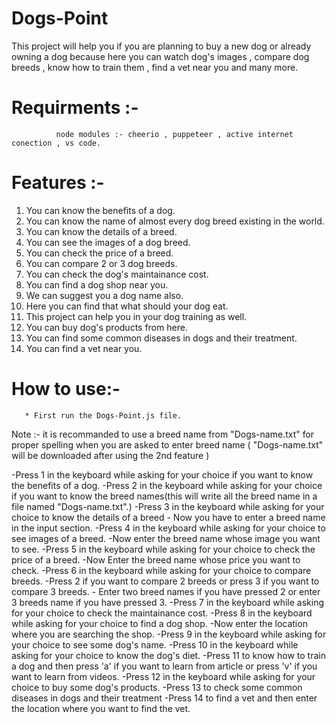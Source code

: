# Dogs-Point
This project will help you if you are planning to buy a new dog or already owning a dog because here you can watch dog's images , compare dog breeds , know how to train them , find a vet near you and many more.
# Requirments :- 
              node modules :- cheerio , puppeteer , active internet conection , vs code.

# Features :-
   1. You can know the benefits of a dog.
   2. You can know the name of almost every dog breed existing in the world.          
   3. You can know the details of a breed.            
   4. You can see the images of a dog breed.
   5. You can check the price of a breed.
   6. You can compare 2 or 3 dog breeds.
   7. You can check the dog's maintainance cost.
   8. You can find a dog shop near you.
   9. We can suggest you a dog name also.
   10. Here you can find that what should your dog eat.
   11. This project can help you in your dog training as well.
   12. You can buy dog's products from here.
   13. You can find some common diseases in dogs and their treatment.
   14. You can find a vet near you.
                       
   # How to use:-
        
       * First run the Dogs-Point.js file.
   
   Note :- it is recommanded to use a breed name from "Dogs-name.txt" for proper spelling when you are asked to enter breed name
            ( "Dogs-name.txt" will be downloaded after using the 2nd feature )
   
   -Press 1 in the keyboard while asking for your choice if you want to know the benefits of a dog.
   -Press 2 in the keyboard while asking for your choice if you want to know the breed names(this will write all the breed name in a file named "Dogs-name.txt".)
   -Press 3 in the keyboard while asking for your choice to know the details of a breed
            - Now you have to enter a breed name in the input section.
   -Press 4 in the keyboard while asking for your choice to see images of a breed.
            -Now enter the breed name whose image you want to see.
   -Press 5 in the keyboard while asking for your choice to check the price of a breed.
            -Now Enter the breed name whose price you want to check.
   -Press 6 in the keyboard while asking for your choice to compare breeds.
            -Press 2 if you want to compare 2 breeds or press 3 if you want to compare 3 breeds.
            - Enter two breed names if you have pressed 2 or enter 3 breeds name if you have pressed 3.
   -Press 7 in the keyboard while asking for your choice to check the maintainance cost.
   -Press 8 in the keyboard while asking for your choice to find a dog shop.
            -Now enter the location where you are searching the shop.
   -Press 9 in the keyboard while asking for your choice to see some dog's name.
   -Press 10 in the keyboard while asking for your choice to know the dog's diet.
   -Press 11 to know how to train a dog and then press 'a' if you want to learn from article or press 'v' if you want to learn from videos.
   -Press 12 in the keyboard while asking for your choice to buy some dog's products.
   -Press 13 to check some common diseases in dogs and their treatment
   -Press 14 to find a vet and then enter the location where you want to find the vet.
